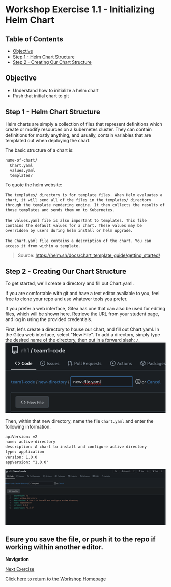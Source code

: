 # Workshop Exercise 1.1 - Initializing Helm Chart

## Table of Contents

* [Objective](#objective)
* [Step 1 - Helm Chart Structure](#step-1---helm-chart-structure)
* [Step 2 - Creating Our Chart Structure](#step-2---creating-our-chart-structure)

## Objective

* Understand how to initialize a helm chart
* Push that initial chart to git

## Step 1 - Helm Chart Structure
Helm charts are simply a collection of files that represent definitions which create or modify resources on a kubernetes cluster. They can contain definitions for mostly anything, and usually, contain variables that are templated out when deploying the chart.

The basic structure of a chart is:
```
name-of-chart/
  Chart.yaml
  values.yaml
  templates/
```

To quote the helm website:
```
The templates/ directory is for template files. When Helm evaluates a chart, it will send all of the files in the templates/ directory through the template rendering engine. It then collects the results of those templates and sends them on to Kubernetes.

The values.yaml file is also important to templates. This file contains the default values for a chart. These values may be overridden by users during helm install or helm upgrade.

The Chart.yaml file contains a description of the chart. You can access it from within a template.
```

> Source: https://helm.sh/docs/chart_template_guide/getting_started/

## Step 2 - Creating Our Chart Structure
To get started, we'll create a directory and fill out Chart.yaml.

If you are comfortable with git and have a text editor available to you, feel free to clone your repo and use whatever tools you prefer.

If you prefer a web interface, Gitea has one that can also be used for editing files, which will be shown here. Retrieve the URL from your student page, and log in using the provided credentials.

First, let's create a directory to house our chart, and fill out Chart.yaml. In the Gitea web interface, select "New File". To add a directory, simply type the desired name of the directory, then put in a forward slash: `/`.
![Gitea New Directory](../.images/gitea-add-directory.png)

Then, within that new directory, name the file `Chart.yaml` and enter the following information.

```
apiVersion: v2
name: active-directory
description: A chart to install and configure active directory
type: application
version: 1.0.0
appVersion: "1.0.0"
```
![Populate Chart Yaml](../.images/populate-chart-yaml.png)

Esure you save the file, or push it to the repo if working within another editor.
---
**Navigation**

[Next Exercise](../1.2-adding-vm-templates/)

[Click here to return to the Workshop Homepage](../../README.md)

